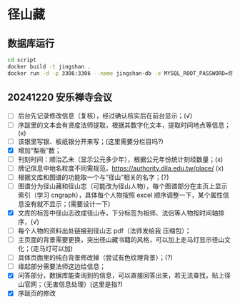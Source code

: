 # 径山藏

## 数据库运行
```bash
cd script
docker build -t jingshan .
docker run -d -p 3306:3306 --name jingshan-db -e MYSQL_ROOT_PASSWORD=你的密码 jingshan
```

## 20241220 安乐禅寺会议
- [ ] 后台先记录修改信息（复核），经过确认核实后在前台显示；(√)
- [ ] 序跋里的文本会有贤度法师提取，根据其数字化文本，提取时间地点等信息；(x)
- [ ] 该银里写银、板纸银分开来写；(这里需要分栏目吗?)
- [x] 增加“梨板”数；
- [ ] 刊刻时间：顺治乙未（显示公元多少年），根据公元年份统计刻经数量；(x)
- [ ] 牌记信息中地名粒度不同需规范，https://authority.dila.edu.tw/place/ (x)
- [ ] 根据文库和图谱的功能取一个与“径山”相关的名字；(?)
- [ ] 图谱分为径山藏和径山志（可能改为径山人物），每个图谱部分在主页上显示索引（学习 cngraph），具体每个人物按照 excel 顺序调整一下，某个属性信息没有就不显示；(需要设计一下)
- [x] 文库的标签中径山志改成径山寺，下分标签为祖师、法侣等人物按时间轴排序，(√)
- [ ] 每个人物的资料出处链接到径山志 pdf（法师发给我 压缩包）；
- [ ] 主页面的背景需要更换，突出径山藏书籍的风格，可以加上走马灯显示径山文化；(走马灯可以加)
- [ ] 具体页面里的纯白背景修改掉（尝试有色纹理背景）；(?)
- [ ] 缘起部分需要法师这边给信息；
- [x] 问答部分，数据库能查询到的信息，可以直接回答出来，若无法查找，贴上径山官网；（无害信息处理）(这里是指?)
- [x] 序跋页的修改